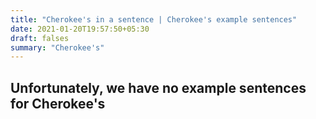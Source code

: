```yaml
---
title: "Cherokee's in a sentence | Cherokee's example sentences"
date: 2021-01-20T19:57:50+05:30
draft: falses
summary: "Cherokee's"
---
```

## Unfortunately, we have no example sentences for Cherokee's                 
